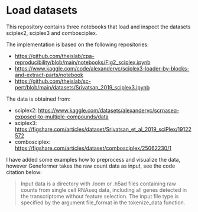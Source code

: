 # Load datasets

This repository contains three notebooks that load and inspect the datasets sciplex2, sciplex3 and combosciplex.

The implementation is based on the following repositories:
* https://github.com/theislab/cpa-reproducibility/blob/main/notebooks/Fig2_sciplex.ipynb
* https://www.kaggle.com/code/alexandervc/sciplex3-loader-by-blocks-and-extract-parts/notebook
* https://github.com/theislab/sc-pert/blob/main/datasets/Srivatsan_2019_sciplex3.ipynb

The data is obtained from:
* sciplex2: https://www.kaggle.com/datasets/alexandervc/scrnaseq-exposed-to-multiple-compounds/data
* sciplex3: https://figshare.com/articles/dataset/Srivatsan_et_al_2019_sciPlex/19122572
* combosciplex: https://figshare.com/articles/dataset/combosciplex/25062230/1

I have added some examples how to preprocess and visualize the data, however Geneformer takes the raw count data as input, see the code citation below:

> Input data is a directory with .loom or .h5ad files containing raw counts from single cell RNAseq data, including all genes detected in the transcriptome without feature selection. The input file type is specified by the argument file_format in the tokenize_data function.